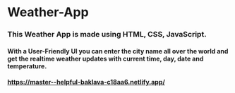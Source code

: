 # Weather-App 
### This Weather App is made using HTML, CSS, JavaScript.
#### With a User-Friendly UI you can enter the city name all over the world and get the realtime weather updates with current time, day, date and temperature.
#### https://master--helpful-baklava-c18aa6.netlify.app/
